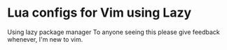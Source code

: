 # Lua configs for Vim using Lazy

Using lazy package manager
To anyone seeing this please give feedback whenever, I'm new to vim.
